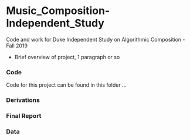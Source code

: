 # Music_Composition-Independent_Study
Code and work for Duke Independent Study on Algorithmic Composition - Fall 2019


- Brief overview of project, 1 paragraph or so

### Code

Code for this project can be found in this folder ...

### Derivations


### Final Report

### Data

